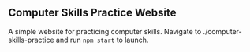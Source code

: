 ## Computer Skills Practice Website
A simple website for practicing computer skills. Navigate to ./computer-skills-practice and run `npm start` to launch.
